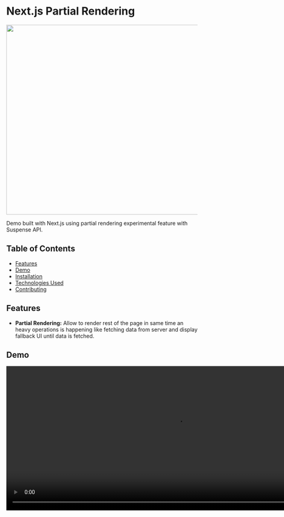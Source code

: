 # Next.js Partial Rendering

<img src="https://github.com/Shaban-Eissa/Next.js-Partial-Rendering/assets/49924090/c72d6c51-deb4-44f9-9b9d-9d96b7e694fb" width="900" height="500" />

Demo built with Next.js using partial rendering experimental feature with Suspense API.

## Table of Contents

* [Features](#features)
* [Demo](#demo)
* [Installation](#installation)
* [Technologies Used](#technologies-used)
* [Contributing](#contributing)


## Features

* **Partial Rendering:** Allow to render rest of the page in same time an heavy operations is happening like fetching data from server and display fallback UI until data is fetched.


## Demo


<video src="https://github.com/Shaban-Eissa/Next.js-Partial-Rendering/assets/49924090/d1a48954-fefe-42fa-af24-2959e137c3bc" width="900" height="380" />
<br />


## Installation

1. **Clone the repository:**
    
    ```bash
    git clone https://github.com/Shaban-Eissa/Next.js-Partial-Rendering
    ```
    
2. **Install dependencies:**
    
    ```bash
    cd Next.js-Partial-Rendering
    npm install
    ```

3. **Run the application:**
    
    ```bash
    npm run dev
    ```
    
    The application will be accessible at `http://localhost:3000`.


## Technologies

This project utilizes a robust stack of modern technologies for efficient development and optimal user experience:

- Next.js
- Typescript
- Partial Rendering
- Tailwind CSS
  
## Contributing

Contributions are welcome! Please follow these guidelines:

1. Fork the repository.
2. Create a new branch for your feature/bugfix: `git checkout -b feature-name`.
3. Commit your changes: `git commit -m 'Add some feature'`.
4. Push to the branch: `git push origin feature-name`.
5. Open a pull request.



